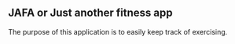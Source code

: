 ## JAFA or Just another fitness app

The purpose of this application is to easily keep track of exercising.